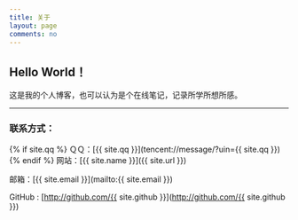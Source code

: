 ```yaml
---
title: 关于
layout: page
comments: no
---
```


## Hello World！
这是我的个人博客，也可以认为是个在线笔记，记录所学所想所感。

----

### 联系方式：

{% if site.qq %}
ＱＱ：[{{ site.qq }}](tencent://message/?uin={{ site.qq }})
{% endif %}
网站：[{{ site.name }}]({{ site.url }})

邮箱：[{{ site.email }}](mailto:{{ site.email }})

GitHub : [http://github.com/{{ site.github }}](http://github.com/{{ site.github }})
